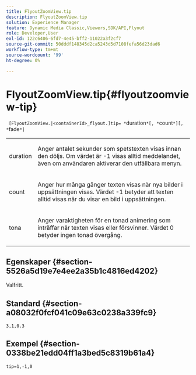 ```yaml
---
title: FlyoutZoomView.tip
description: FlyoutZoomView.tip
solution: Experience Manager
feature: Dynamic Media Classic,Viewers,SDK/API,Flyout
role: Developer,User
exl-id: 122c6406-6fd7-4e45-bff2-11022a3f2cf7
source-git-commit: 50dddf148345d2ca5243d5d7108fefa56d23dad6
workflow-type: tm+mt
source-wordcount: '99'
ht-degree: 0%

---
```


# FlyoutZoomView.tip{#flyoutzoomview-tip}

` [FlyoutZoomView.|<containerId>_flyout.]tip= *`duration`*[, *`count`*][, *`fade`*]`

<table id="table_3BA079B51B644219BB8E2A68A13A8D90"> 
 <tbody> 
  <tr> 
   <td colname="col1"> <p> <span class="codeph"> <span class="varname"> duration </span> </span> </p> </td> 
   <td colname="col2"> <p>Anger antalet sekunder som spetstexten visas innan den döljs. Om värdet är <span class="codeph"> -1</span> visas alltid meddelandet, även om användaren aktiverar den utfällbara menyn. </p> </td> 
  </tr> 
  <tr> 
   <td colname="col1"> <p> <span class="codeph"> <span class="varname"> count </span> </span> </p> </td> 
   <td colname="col2"> <p>Anger hur många gånger texten visas när nya bilder i uppsättningen visas. Värdet <span class="codeph"> -1</span> betyder att texten alltid visas när du visar en bild i uppsättningen. </p> </td> 
  </tr> 
  <tr> 
   <td colname="col1"> <p> <span class="codeph"> <span class="varname"> tona </span> </span> </p> </td> 
   <td colname="col2"> <p>Anger varaktigheten för en tonad animering som inträffar när texten visas eller försvinner. Värdet <span class="codeph"> 0</span> betyder ingen tonad övergång. </p> </td> 
  </tr> 
 </tbody> 
</table>

## Egenskaper {#section-5526a5d19e7e4ee2a35b1c4816ed4202}

Valfritt.

## Standard {#section-a08032f0fcf041c09e63c0238a339fc9}

`3,1,0.3`

## Exempel {#section-0338be21edd04ff1a3bed5c8319b61a4}

`tip=1,-1,0`
